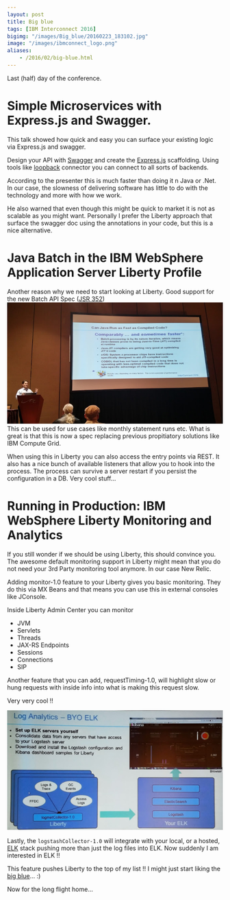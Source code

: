 ```yaml
---
layout: post
title: Big blue
tags: [IBM Interconnect 2016]
bigimg: "/images/Big_blue/20160223_183102.jpg"
image: "/images/ibmconnect_logo.png"
aliases:
    - /2016/02/big-blue.html
---
```

Last (half) day of the conference.

# Simple Microservices with Express.js and Swagger.
This talk showed how quick and easy you can surface your existing logic via Express.js and swagger.

Design your API with [Swagger](http://swagger.io/) and create the [Express.js](http://expressjs.com/) scaffolding. Using tools like [loopback](http://loopback.io/) connector you can connect to all sorts of backends.

According to the presenter this is much faster than doing it n Java or .Net. In our case, the slowness of delivering software has little to do with the technology and more with how we work.

He also warned that even though this might be quick to market it is not as scalable as you might want.
Personally I prefer the Liberty approach that surface the swagger doc using the annotations in your code, but this is a nice alternative.

# Java Batch in the IBM WebSphere Application Server Liberty Profile
Another reason why we need to start looking at Liberty. Good support for the new Batch API Spec ([JSR 352](https://jcp.org/aboutJava/communityprocess/final/jsr352/index.html))
![batch](/images/Big_blue/20160225_093544_HDR.jpg)
This can be used for use cases like monthly statement runs etc. What is great is that this is now a spec replacing previous propitiatory solutions like IBM Compute Grid.

When using this in Liberty you can also access the entry points via REST. It also has a nice bunch of available listeners that allow you to hook into the process. The process can survive a server restart if you persist the configuration in a DB. Very cool stuff...

# Running in Production: IBM WebSphere Liberty Monitoring and Analytics
If you still wonder if we should be using Liberty, this should convince you. The awesome default monitoring support in Liberty might mean that you do not need your 3rd Party monitoring tool anymore. In our case New Relic.

Adding monitor-1.0 feature to your Liberty gives you basic monitoring. They do this via MX Beans and that means you can use this in external consoles like JConsole.

Inside Liberty Admin Center you can monitor

* JVM
* Servlets
* Threads
* JAX-RS Endpoints
* Sessions
* Connections
* SIP

Another feature that you can add, requestTiming-1.0, will highlight slow or hung requests with inside info into what is making this request slow.

Very very cool !!

![admin](/images/Big_blue/20160225_110608948.jpg)

Lastly, the `logstashCollector-1.0` will integrate with your local, or a hosted, [ELK](https://www.elastic.co/webinars/introduction-elk-stack) stack pushing more than just the log files into ELK. Now suddenly I am interested in ELK !!

This feature pushes Liberty to the top of my list !! I might just start liking the [big blue](https://en.wikipedia.org/wiki/IBM)... :)

Now for the long flight home...
